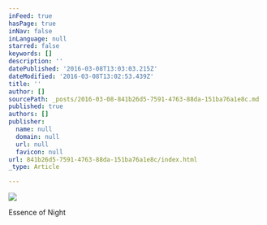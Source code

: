 ```yaml
---
inFeed: true
hasPage: true
inNav: false
inLanguage: null
starred: false
keywords: []
description: ''
datePublished: '2016-03-08T13:03:03.215Z'
dateModified: '2016-03-08T13:02:53.439Z'
title: ''
author: []
sourcePath: _posts/2016-03-08-841b26d5-7591-4763-88da-151ba76a1e8c.md
published: true
authors: []
publisher:
  name: null
  domain: null
  url: null
  favicon: null
url: 841b26d5-7591-4763-88da-151ba76a1e8c/index.html
_type: Article

---
```

![](https://the-grid-user-content.s3-us-west-2.amazonaws.com/49bc0d43-0d1f-4f61-8b18-6db6444fc64c.jpg)

Essence of Night